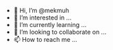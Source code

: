 - 👋 Hi, I’m @mekmuh
- 👀 I’m interested in ...
- 🌱 I’m currently learning ...
- 💞️ I’m looking to collaborate on ...
- 📫 How to reach me ...

<!---
mekmuh/mekmuh is a ✨ special ✨ repository because its `README.md` (this file) appears on your GitHub profile.
You can click the Preview link to take a look at your changes.
--->
